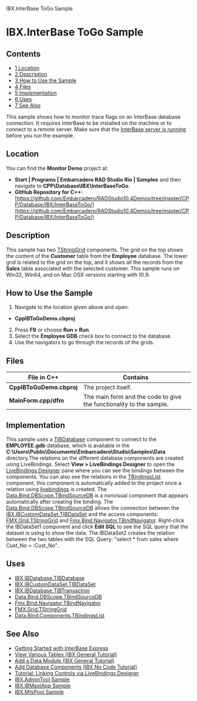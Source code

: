 IBX.InterBase ToGo Sample[]()
# IBX.InterBase ToGo Sample 



## Contents



* [1 Location](#Location)
* [2 Description](#Description)
* [3 How to Use the Sample](#How_to_Use_the_Sample)
* [4 Files](#Files)
* [5 Implementation](#Implementation)
* [6 Uses](#Uses)
* [7 See Also](#See_Also)

This sample shows how to monitor trace flags on an InterBase database connection. It requires InterBase to be installed on the machine or to connect to a remote server. Make sure that the [InterBase server is running](http://docwiki.embarcadero.com/RADStudio/en/InterBase) before you run the example. 
## Location 

You can find the **Monitor Demo** project at:
* **Start | Programs | Embarcadero RAD Studio Rio | Samples** and then navigate to **CPP\Database\IBX\InterBaseToGo**.
* **GitHub Repository for C++:**[https://github.com/Embarcadero/RADStudio10.4Demos/tree/master/CPP/Database/IBX/InterBaseToGo/](https://github.com/Embarcadero/RADStudio10.4Demos/tree/master/CPP/Database/IBX/InterBaseToGo/)

## Description 

This sample has two [TStringGrid](http://docwiki.embarcadero.com/Libraries/en/FMX.Grid.TStringGrid) components. The grid on the top shows the content of the **Customer** table from the **Employee** database. The lower grid is related to the grid on the top, and it shows all the records from the **Sales** table associated with the selected customer. This sample runs on Win32, Win64, and on Mac OSX versions starting with 10.9.

## How to Use the Sample 


1.  Navigate to the location given above and open:

* **CppIBToGoDemo.cbproj**

2.  Press **F9** or choose **Run > Run**.
3.  Select the **Employee GDB** check box to connect to the database.
4.  Use the navigators to go through the records of the grids.

## Files 



|**File in C++**         |**Contains**                                                       |
|------------------------|-------------------------------------------------------------------|
|**CppIBToGoDemo.cbproj**|The project itself.                                                |
|**MainForm.cpp/dfm**    |The main form and the code to give the functionality to the sample.|


## Implementation 

This sample uses a [TIBDatabase](http://docwiki.embarcadero.com/Libraries/en/IBX.IBDatabase.TIBDatabase) component to connect to the **EMPLOYEE.gdb** database, which is available in the **C:\Users\Public\Documents\Embarcadero\Studio\\Samples\Data** directory.The relations on the different database components are created using LiveBindings. Select **View > LiveBindings Designer** to open the [LiveBindings Designer](http://docwiki.embarcadero.com/RADStudio/en/LiveBindings_Designer) pane where you can see the bindings between the components. You can also see the relations in the [TBindingsList](http://docwiki.embarcadero.com/Libraries/en/Data.Bind.Components.TBindingsList) component, this component is automatically added to the project once a relation using [livebindings](http://docwiki.embarcadero.com/RADStudio/en/LiveBindings_in_RAD_Studio) is created. 
The [Data.Bind.DBScope.TBindSourceDB](http://docwiki.embarcadero.com/Libraries/en/Data.Bind.DBScope.TBindSourceDB) is a nonvisual component that appears automatically after creating the binding.
The [Data.Bind.DBScope.TBindSourceDB](http://docwiki.embarcadero.com/Libraries/en/Data.Bind.DBScope.TBindSourceDB) allows the connection between the [IBX.IBCustomDataSet.TIBDataSet](http://docwiki.embarcadero.com/Libraries/en/IBX.IBCustomDataSet.TIBDataSet) and the access components: [FMX.Grid.TStringGrid](http://docwiki.embarcadero.com/Libraries/en/FMX.Grid.TStringGrid) and [Fmx.Bind.Navigator.TBindNavigator](http://docwiki.embarcadero.com/Libraries/en/Fmx.Bind.Navigator.TBindNavigator).
Right-click the IBDataSet1 component and click **Edit SQL** to see the SQL query that the dataset is using to show the data. The IBDataSet2 creates the relation between the two tables with the SQL Query: "select * from sales where Cust_No = :Cust_No".

## Uses 


* [IBX.IBDatabase.TIBDatabase](http://docwiki.embarcadero.com/Libraries/en/IBX.IBDatabase.TIBDatabase)
* [IBX.IBCustomDataSet.TIBDataSet](http://docwiki.embarcadero.com/Libraries/en/IBX.IBCustomDataSet.TIBDataSet)
* [IBX.IBDatabase.TIBTransaction](http://docwiki.embarcadero.com/Libraries/en/IBX.IBDatabase.TIBTransaction)
* [Data.Bind.DBScope.TBindSourceDB](http://docwiki.embarcadero.com/Libraries/en/Data.Bind.DBScope.TBindSourceDB)
* [Fmx.Bind.Navigator.TBindNavigator](http://docwiki.embarcadero.com/Libraries/en/Fmx.Bind.Navigator.TBindNavigator)
* [FMX.Grid.TStringGrid](http://docwiki.embarcadero.com/Libraries/en/FMX.Grid.TStringGrid)
* [Data.Bind.Components.TBindingsList](http://docwiki.embarcadero.com/Libraries/en/Data.Bind.Components.TBindingsList)

## See Also 


* [Getting Started with InterBase Express](http://docwiki.embarcadero.com/RADStudio/en/Getting_Started_with_InterBase_Express)
* [View Various Tables (IBX General Tutorial)](http://docwiki.embarcadero.com/RADStudio/en/View_Various_Tables_(IBX_General_Tutorial))
* [Add a Data Module (IBX General Tutorial)](http://docwiki.embarcadero.com/RADStudio/en/Add_a_Data_Module_(IBX_General_Tutorial))
* [Add Database Components (IBX No Code Tutorial)](http://docwiki.embarcadero.com/RADStudio/en/Add_Database_Components_(IBX_No_Code_Tutorial))
* [Tutorial: Linking Controls via LiveBindings Designer](http://docwiki.embarcadero.com/RADStudio/en/Tutorial:_Linking_Controls_via_LiveBindings_Designer)
* [IBX.AdminTool Sample](http://docwiki.embarcadero.com/CodeExamples/en/IBX.AdminTool_Sample)
* [IBX.IBMastApp Sample](http://docwiki.embarcadero.com/CodeExamples/en/IBX.IBMastApp_Sample)
* [IBX.MtsPool Sample](http://docwiki.embarcadero.com/CodeExamples/en/IBX.MtsPool_Sample)





